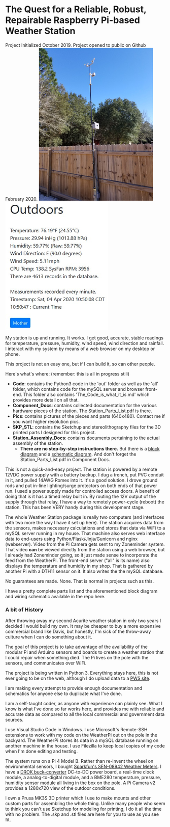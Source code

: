 # The Quest for a Reliable, Robust, Repairable Raspberry Pi-based Weather Station

Project Initialized October 2019.
Project opened to public on Github February 2020.
![RRRRPWS on the pole.](./Pics/RRRRPWS-on-the-pole.jpg)  ![Output as seen in browser.](./Pics/Output-to-browser.jpg)

My station is up and running.  It works.  I get good, accurate, stable readings for temperature, pressure, humidity, wind speed, wind direction and rainfall. I interact with my system by means of a web browser on my desktop or phone.

This project is not an easy one, but if I can build it, so can other people.

Here's what's where:  (remember: this is all in progress still)

- **Code**: contains the Python3 code in the 'out' folder as well as the 'all' folder, which contains code for the mySQL server and browser front-end.  This folder also contains 'The_Code_is_what_it_is.md' which provides more detail on all that.
- **Component_Docs**: contains collected documentation for the various hardware pieces of the station.  The Station_Parts_List.pdf is there.
- **Pics**: contains pictures of the pieces and parts (640x480).  Contact me if you want higher resolution pics.
- **SKP_STL**: contains the Sketchup and stereolithography files for the 3D printed parts I designed for this project.
- **Station_Assembly_Docs**: contains documents pertaining to the actual assembly of the station.
  - **There are no step-by-step instructions there.**  But there is a [block diagram](./Station_Assembly_Docs/System_Block_Diagram.pdf) and a [schematic diagram](./Station_Assembly_Docs/WeatherPi_System_Schematic-V1.2.pdf).  And don't forget the Station_Parts_List.pdf in Component Docs.

This is not a quick-and-easy project.  The station is powered by a remote 12VDC power supply with a battery backup.  I dug a trench, put PVC conduit in it, and pulled 14AWG Romex into it.  It's a good solution.  I drove ground rods and put in-line lighting/surge protectors on both ends of that power run.  I used a power supply made for controlled access doors.  A benefit of doing that is it has a timed relay built in.  By routing the 12V output of the supply through that relay, I have a way to remotely power-cycle (reboot) the station.  This has been VERY handy during this development stage.

The whole Weather Station package is really two computers (and interfaces with two more the way I have it set up here).  The station acquires data from the sensors, makes necessary calculations and stores that data via WiFi to a mySQL server running in my house.  That machine also serves web interface data to end-users using Python/Flask/Jinja/Gunicorn and nginx (webserver).  Video from the Pi Camera gets sent to my Zoneminder system. That video **can** be viewed directly from the station using a web browser, but I already had Zoneminder going, so it just made sense to incorporate the feed from the WeatherPi.  The front-end server ("all" is its name) also displays the temperature and humidity in my shop.  That is gathered by another Pi with a DTH11 sensor on it.  It also writes the the mySQL database.

No guarantees are made. None. That is normal in projects such as this.

I have a pretty complete parts list and the aforementioned block diagram and wiring schematic available in the repo here.

### A bit of History

After throwing away my second Acurite weather station in only two years I decided I would build my own.  It may be cheaper to buy a more expensive commercial brand like Davis, but honestly, I'm sick of the throw-away culture when I can do something about it.

The goal of this project is to take advantage of the availability of the modular Pi and Arduino sensors and boards to create a weather station that I could repair when something died.  The Pi lives on the pole with the sensors, and communicates over WiFi.

The project is being written in Python 3. Everything stays here, this is not ever going to be on the web, although I do upload data to a [PWS site](https://www.pwsweather.com/).

I am making every attempt to provide enough documentation and schematics for anyone else to duplicate what I've done.

I am a self-taught coder, as anyone with experience can plainly see.  What I know is what I've done so far works here, and provides me with reliable and accurate data as compared to all the local commercial and government data sources.  

I use Visual Studio Code in Windows.  I use Microsoft's Remote-SSH extensions to work with my code on the WeatherPi out on the pole in the backyard.  The WeatherPi stores its data in a mySQL database running on another machine in the house. I use Filezilla to keep local copies of my code when I'm done editing and testing.

The system runs on a Pi 4 Model B.  Rather than re-invent the wheel on environmental sensors, I bought [Sparkfun's SEN-08942 Weather Meters](https://www.sparkfun.com/products/8942). I have a [DROK buck-converter](./Pics/DROK-Buck-Converter-mount.jpg) DC-to-DC power board, a real-time clock module, a analog-to-digital module, and a BME280 temperature, pressure, humidity sensor module all living in the box on the pole.  A Pi Camera v2 provides a 1280x720 view of the outdoor conditions.  

I own a Prusa MK3S 3D printer which I use to make mounts and other custom parts for assembling the whole thing.  Unlike many people who seem to think you can't use Sketchup for modeling for printing, I do it all the time with no problem.  The .skp and .stl files are here for you to use as you see fit.
